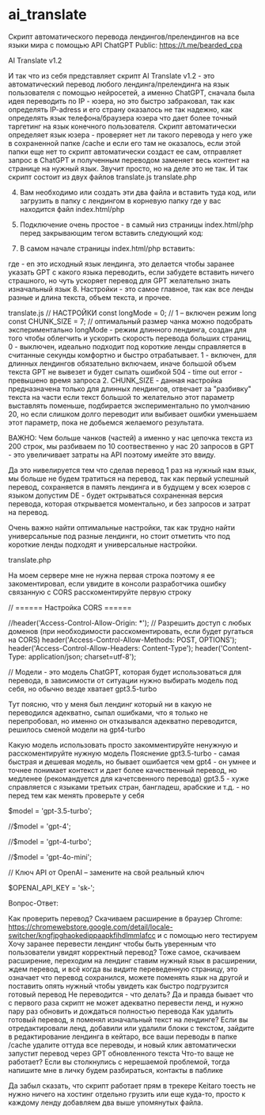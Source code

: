 # ai_translate
Скрипт автоматического перевода лендингов/прелендингов на все языки мира с помощью API ChatGPT
Public: https://t.me/bearded_cpa

AI Translate v1.2

И так что из себя представляет скрипт AI Translate v1.2 - это автоматический перевод любого лендинга/прелендинга на язык пользователя с помощью нейросетей, а именно ChatGPT, сначала была идея переводить по IP - юзера, но это быстро забраковал, так как определять IP-adress и его страну оказалось не так надежно, как определять язык телефона/браузера юзера что дает более точный таргетинг на язык конечного пользователя. 
Скрипт автоматически определяет язык юзера - проверяет нет ли такого перевода у него уже в сохраненной папке /cache и если его там не оказалось, если этой папки еще нет то скрипт автоматически создаст ее сам, отправляет запрос в ChatGPT и полученным переводом заменяет весь контент на странице на нужный язык. Звучит просто, но на деле это не так.
И так скрипт состоит из двух файлов 
translate.js
translate.php



4. Вам необходимо или создать эти два файла и вставить туда код, или загрузить в папку с лендингом в корневую папку где у вас находится файл index.html/php

5. Подключение очень простое - в самый низ страницы index.html/php перед закрывающим тегом </body> вставить следующий код:

    <!-- Скрипт перевода -->
 <script src="translate.js"></script>





7. В самом начале страницы index.html/php вставить:

<html data-country="en">

где - en это исходный язык лендинга, это делается чтобы заранее указать GPT с какого языка переводить, если забудете вставить ничего страшного, но чуть ускоряет перевод для GPT желательно знать изначальный язык
8. Настройки - это самое главное, так как все ленды разные и длина текста, объем текста, и прочее. 

translate.js 
  // НАСТРОЙКИ 
  const longMode = 0;     // 1 – включен режим long
  const CHUNK_SIZE = 7;   // оптимальный размер чанка можно подобрать экспериментально
longMode - режим длинного лендинга, создан для того чтобы облегчить и ускорить скорость перевода больших страниц, 
0 - выключен, идеально подходит под короткие ленды справляется в считанные секунды комфортно и быстро отрабатывает.
1 - включен, для длинных лендингов обязательно включаем, иначе большой объем текста GPT не вывезет и будет сыпать ошибкой 504 - time out error - превышено время запроса
2. CHUNK_SIZE - данная настройка предназначена только для длинных лендингов, отвечает за "разбивку" текста на части если текст большой то желательно этот параметр выставлять поменьше, подбирается экспериментально по умолчанию 20, но если слишком долго переводит или выбивает ошибки уменьшаем этот параметр, пока не добьемся желаемого результата. 

ВАЖНО: Чем  больше чанков (частей) а именно у нас цепочка текста из 200 строк, мы разбиваем по 10 соотвественно у нас 20 запросов в GPT - это увеличивает затраты на API поэтому имейте это ввиду. 

Да это нивелируется тем что сделав перевод 1 раз на нужный нам язык, мы больше не будем тратиться на перевод, так как первый успешный перевод, сохраняется в память лендинга и в будущем у всех юзеров с языком допустим DE - будет октрываться сохраненная версия перевода, которая открывается моментально, и без запросов и затрат на перевод.

Очень важно найти оптимальные настройки, так как трудно найти универсальные под разные лендинги, но стоит отметить что под короткие ленды подходят и универсальные настройки. 



translate.php


На моем сервере мне не нужна первая строка поэтому я ее закоментировал, если увидите в консоли разработчика ошибку связанную с CORS расскоментируйте первую строку



// ====== Настройка CORS ======

//header('Access-Control-Allow-Origin: *'); // Разрешить доступ с любых доменов (при необходимости расскоментировать, если будет ругаться на CORS)
header('Access-Control-Allow-Methods: POST, OPTIONS');
header('Access-Control-Allow-Headers: Content-Type');
header('Content-Type: application/json; charset=utf-8');
   

// Модели - это модель ChatGPT, которая будет использоваться для перевода, в зависимости от ситуации нужно выбирать модель под себя, но обычно везде хватает gpt3.5-turbo



Тут поясню, что у меня был лендинг который ни в какую не переводился адекватно, сыпал ошибками, что я только не перепробовал, но именно он отказывался адекватно переводится, решилось сменой модели на gpt4-turbo



Какую модель использовать просто закомментируйте ненужную и расскоментируйте нужную модель
Пояснение gpt3.5-turbo - самая быстрая и дешевая модель, но бывает ошибается чем gpt4 - он умнее и точнее понимает контекст и дает более качественный перевод, но медленее (рекомандуется для качетсвенного перевода)
gpt3.5 - хуже справляется с языками третьих стран, бангладеш, арабские и т.д. - но перед тем как менять проверьте у себя


$model = 'gpt-3.5-turbo';

//$model = 'gpt-4';

//$model = 'gpt-4-turbo';

//$model = 'gpt-4o-mini';



// Ключ API от OpenAI – замените на свой реальный ключ

$OPENAI_API_KEY = 'sk-';



Вопрос-Ответ: 

Как проверить перевод?
Скачиваем расширение в браузер Chrome: https://chromewebstore.google.com/detail/locale-switcher/kngfjpghaokedippaapkfihdlmmlafcc и с помощью него тестируем
Хочу заранее перевести лендинг чтобы быть уверенным что пользователи увидят корректный перевод?
Тоже самое, скачиваем расширение, переходим на лендинг ставим нужный язык в расширении, ждем перевод, и всё когда вы видите переведенную страницу, это означает что перевод сохранился, можете поменять язык на другой и поставить опять нужный чтобы увидеть как быстро подгрузится готовый перевод
Не переводится - что делать?
Да и правда бывает что с первого раза скрипт не может адекватно перевести ленд, и нужно пару раз обновить и дождаться полностью перевода
Как удалить готовый перевод, я поменял изначальный текст на лендинге?
Если вы отредактировали ленд, добавили или удалили блоки с текстом, зайдите в редактирование лендинга в кейтаро, все ваши переводы в папке /cache удалите оттуда все переводы, и новый клик автоматически запустит перевод через GPT обновленного текста
Что-то ваще не работает?
Если вы столкнулись с нерешаемой проблемой, тогда напишите мне в личку будем разбираться, контакты в паблике


Да забыл сказать, что скрипт работает прям в трекере Keitaro тоесть не нужно ничего на хостинг отдельно грузить или еще куда-то, просто к каждому ленду добавляем два выше упомянутых файла.
